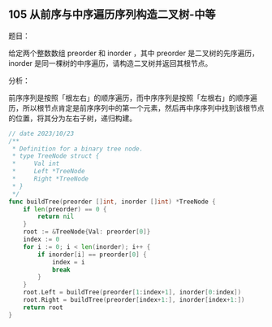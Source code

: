 ## 105 从前序与中序遍历序列构造二叉树-中等

题目：

给定两个整数数组 preorder 和 inorder ，其中 preorder 是二叉树的先序遍历， inorder 是同一棵树的中序遍历，请构造二叉树并返回其根节点。



分析：

前序序列是按照「根左右」的顺序遍历，而中序序列是按照「左根右」的顺序遍历，所以根节点肯定是前序序列中的第一个元素，然后再中序序列中找到该根节点的位置，将其分为左右子树，递归构建。

```go
// date 2023/10/23
/**
 * Definition for a binary tree node.
 * type TreeNode struct {
 *     Val int
 *     Left *TreeNode
 *     Right *TreeNode
 * }
 */
func buildTree(preorder []int, inorder []int) *TreeNode {
    if len(preorder) == 0 {
        return nil
    }
    root := &TreeNode{Val: preorder[0]}
    index := 0
    for i := 0; i < len(inorder); i++ {
        if inorder[i] == preorder[0] {
            index = i
            break
        }
    }
    root.Left = buildTree(preorder[1:index+1], inorder[0:index])
    root.Right = buildTree(preorder[index+1:], inorder[index+1:])
    return root
}
```

